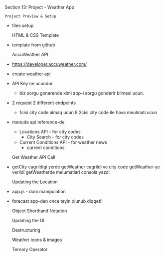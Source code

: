 Section 13: Project - Weather App
    
    
    Project Preview & Setup

* files setup


    HTML & CSS Template

* template from github
    
    
    AccuWeather API

* https://developer.accuweather.com/
* create weather api 
* API Key ne ucundur 
    * biz sorgu gonerende kimi app-i sorgu gonderir bilmesi ucun.
    
* 2 request 2 different endpoints 
    * 1cisi city code almaq ucun 
    8 2cisi city code ile hava meulmati ucun 
* menuda api reference-de 
    * Locations API - for city codes 
        * City Search - for city codes
    * Current Conditions API - for weather news
        * current conditions
    
    
    Get Weather API Call

* getCity cagrildigi yerde getWeather cagrildi
ve city code getWeather-ye verildi getWeatherde 
  melumatlari consola yazdi
    
    
    Updating the Location

* app.js - dom manipulation
* forecast app-den once teyin olunub diqqet!!
         
    
    Object Shorthand Notation
    
    
    Updating the UI
    
    
    Destructuring
    
    
    Weather Icons & images
         
    
    Ternary Operator
